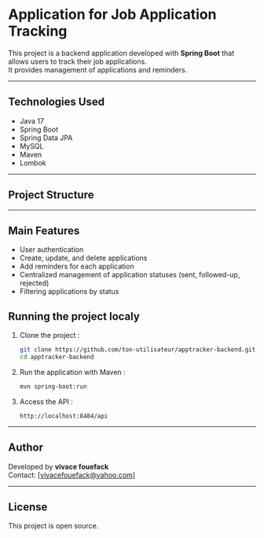 # Application for Job Application Tracking

This project is a backend application developed with **Spring Boot** that allows users to track their job applications.  
It provides management of applications and reminders.

---

## Technologies Used

- Java 17
- Spring Boot
- Spring Data JPA
- MySQL
- Maven
- Lombok

---

## Project Structure



---

## Main Features

- User authentication
- Create, update, and delete applications
- Add reminders for each application
- Centralized management of application statuses (sent, followed-up, rejected)
- Filtering applications by status

## Running the project localy

1. Clone the project :
   ```bash
   git clone https://github.com/ton-utilisateur/apptracker-backend.git
   cd apptracker-backend
   ```

2. Run the application with Maven :
   ```bash
   mvn spring-boot:run
   ```

3. Access the API :
   ```
   http://localhost:8484/api
   ```

---

## Author

Developed by **vivace fouefack**  
Contact: [vivacefouefack@yahoo.com]

---

## License

This project is open source.
